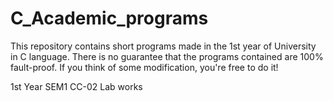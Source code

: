 # C_Academic_programs
This repository contains short programs made in the 1st year of University in C language. There is no guarantee that the programs contained are 100% fault-proof. If you think of some modification, you're free to do it!

1st Year SEM1 CC-02 Lab works
